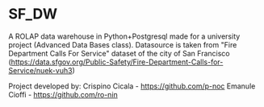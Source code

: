 # SF_DW

A ROLAP data warehouse in Python+Postgresql made for a university project (Advanced Data Bases class).
Datasource is taken from "Fire Department Calls For Service" dataset of the city of San Francisco (https://data.sfgov.org/Public-Safety/Fire-Department-Calls-for-Service/nuek-vuh3)

Project developed by:
Crispino Cicala - https://github.com/p-noc
Emanule Cioffi - https://github.com/ro-nin
